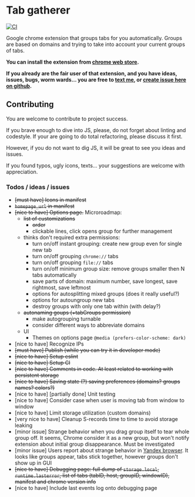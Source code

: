 # Tab gatherer

[![CI](https://github.com/michurin/chrome-extension-tab-gatherer/actions/workflows/ci.yml/badge.svg)](https://github.com/michurin/chrome-extension-tab-gatherer/actions/workflows/ci.yml)

Google chrome extension that groups tabs for you automatically.
Groups are based on domains and trying to take into account your current groups of tabs.

**You can install the extension from [chrome web store](https://chrome.google.com/webstore/detail/tab-gatherer/iikbgnplcjndhjlacgfdjilfkiabflbd).**

**If you already are the fair user of that extension, and you have ideas, issues, bugs, worm wards... you are free to [text me](a.michurin@gmail.com),
or [create issue here on github](https://github.com/michurin/chrome-extension-tab-gatherer/issues).**

## Contributing

You are welcome to contribute to project success.

If you brave enough to dive into JS, please, do not forget about linting and codestyle.
If your are going to do total refactoring, please discuss it first.

However, if you do not want to dig JS, it will be great to see you ideas and issues.

If you found typos, ugly icons, texts... your suggestions are welcome with appreciation.

### Todos / ideas / issues

- ~~[must have] Icons in manifest~~
- ~~`homepage_url` in manifest~~
- ~~[nice to have] Options page.~~ Microroadmap:
  - ~~list of customizations~~
    - ~~order~~
    - clickable lines, click opens group for further management
  - thinks don't required extra permissions:
    - turn on/off instant grouping: create new group even for single new tab
    - turn on/off grouping `chrome://` tabs
    - turn on/off grouping `file://` tabs
    - turn on/off minimum group size: remove groups smaller then N tabs automatically
    - save parts of domain: maximum number, save longest, save rightmost, save leftmost
    - options for autosplitting mixed groups (does it really useful?)
    - options for autoungroup new tabs
    - destroy groups with only one tab within (with delay?)
  - ~~autonaming goups (+tabGroups permission)~~
    - make autogrouping turnable
    - consider different ways to abbreviate domains
  - UI
    - Themes on options page `@media (prefers-color-scheme: dark)`
- [nice to have] Recognize IPs
- ~~[must have] Publish (while you can try it in developer mode)~~
- ~~[nice to have] Setup eslint~~
- ~~[nice to have] Setup CI~~
- ~~[nice to have] Comments in code. At least related to working with persistent storage~~
- ~~[nice to have] Saving state (?) saving preferences (domains? groups names? colors?)~~
- [nice to have] \[partially done] Unit testing
- [nice to have] Consider case when user is moving tab from window to window
- [nice to have] Limit storage utilization (custom domains)
- [very nice to have] Cleanup S-records time to time to avoid storage leaking
- [minor issue] Strange behavior when you drag group itself to tear whole group off. It seems, Chrome consider it as a new group, but won't notify extension about initial group disappearance. Must be investigated
- [minor issue] Users report about strange behavior in [Yandex browser](https://browser.yandex.com/). It looks like groups appear, tabs stick together, however groups don't show up in GUI
- ~~[nice to have] Debugging page: full dump of `storage.local`, `runtime.lasterror`, list of tabs (tabID, host, groupID, windowID), manifest and chrome version info~~
- [nice to have] Include last events log onto debugging page
